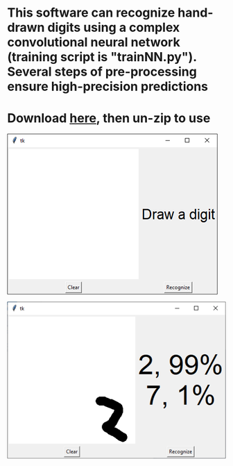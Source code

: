 # This software can recognize hand-drawn digits using a complex convolutional neural network (training script is "trainNN.py"). Several steps of pre-processing ensure high-precision predictions

# Download <a href="https://github.com/DavidHelmeczi/DigitRec-NeuralNetwork/releases/download/v1.0/DigitRec.zip"> here</a>, then un-zip to use

![Ready to go](https://github.com/DavidHelmeczi/DigitRec-NeuralNetwork/blob/master/image1.png)

![The wonders of pre-processing](https://github.com/DavidHelmeczi/DigitRec-NeuralNetwork/blob/master/picture.png)
